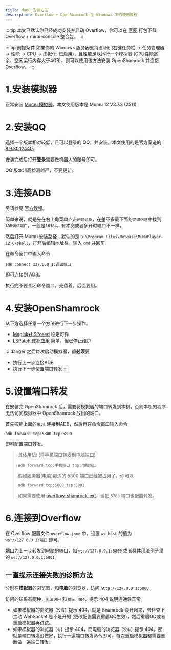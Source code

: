 ```yaml
---
title: Mumu 安装方法
description: Overflow + OpenShamrock 在 Windows 下的使用教程
---
```


::: tip
本文已默认你已经成功安装并启动 Overflow，你可以在 [官网](https://mirai.mrxiaom.top) 打包下载 Overflow + mirai-console 整合包。
:::

::: tip 前提条件
如果你的 Windows 服务器支持`虚拟化` (右键任务栏 -> 任务管理器 -> 性能 -> CPU -> 虚拟化: 已启用)，且性能足以运行一个模拟器 (CPU性能富余、空闲运行内存大于4GB)，则可以使用该方法安装 OpenShamrock 并连接 Overflow。
:::

# 1.安装模拟器

正常安装 [Mumu 模拟器](https://mumu.163.com/update/)，本文使用版本是 Mumu 12 V3.7.3 (2511)

# 2.安装QQ

选择一个版本相对较低，且可以登录的 QQ，并安装。本文使用的是官方渠道的 [8.9.80.12440](https://downv6.qq.com/qqweb/QQ_1/android_apk/Android_8.9.80_64.apk)。

安装完成后打开**登录**需要做机器人的账号即可。

QQ 版本越高检测越严，不要更新。

# 3.连接ADB

另请参见 [官方教程](https://mumu.163.com/help/20230214/35047_1073151.html)。

简单来说，就是先在右上角菜单点击`问题诊断`，在差不多最下面的`网络信息`中找到`ADB调试端口`，一般是`16384`，有冲突或者多开时端口不一样。

然后打开 Mumu 安装路径，默认的是 `D:\Program Files\Netease\MuMuPlayer-12.0\shell`，打开后编辑地址栏，输入 `cmd` 并回车。

在命令窗口中输入命令 
```shell
adb connect 127.0.0.1:调试端口
```
即可连接到 ADB。

执行完不要关闭命令窗口，先留着，后面要用。

# 4.安装OpenShamrock

从下方选择任意一个方法进行下一步操作。

+ [Magisk+LSPosed](mumu-magisk-lsposed.md) 稳定可靠
+ [LSPatch 修补应用](mumu-lspatch.md) 简单，但已停止维护

::: danger
之后每次启动模拟器，都**必须**要
+ 执行上一步连接ADB
+ 执行下一步设置端口转发
:::

# 5.设置端口转发

在安装完 OpenShamrock 后，需要将模拟器的端口转发到本机，否则本机的程序无法访问模拟器中 OpenShamrock 放出的端口。

首先按照上面的`第3步`连接到ADB，然后再在命令窗口输入命令
```shell
adb forward tcp:5800 tcp:5800
```
即可配置端口转发。

> 具体用法: (将手机端口转发到电脑端口)
> ```shell
> adb forward tcp:手机端口 tcp:电脑端口
> ```
> 假如服务器(电脑)那边的 5800 端口已经被占用了，你可以
> ```shell
> adb forward tcp:5800 tcp:5801
> ```
>
> 如果需要使用 [overflow-shamrock-ext](https://github.com/project-tRNA/overflow-shamrock-ext)，请把 `5700` 端口也配置转发。


# 6.连接到Overflow

在 Overflow 配置文件 `overflow.json` 中，设置 `ws_host` 的值为 `ws://127.0.0.1:端口` 即可。

端口为上一步转发到电脑的端口，如 `ws://127.0.0.1:5800` 或者具体用法例子里的 `ws://127.0.0.1:5801`。

## 一直提示连接失败的诊断方法

分别在**模拟器**的浏览器，和**电脑**的浏览器，访问 `http://127.0.0.1:5800`

访问的结果有两种，`无法访问` 和 `提示 404`，提示 404 说明连通性正常。

+ 如果模拟器的浏览器`【没有】`提示 404，就是 Shamrock 没开起来，去检查下主动 WebSocket 是不是开的 (更改配置需要重启QQ生效)，然后重启QQ或者重启模拟器再试试。
+ 如果模拟器的浏览器`【有】`提示 404，而电脑的浏览器`【没有】`提示 404，那就是端口转发没做好，执行一遍端口转发命令即可。每次重启模拟器都需要重新做一遍端口转发。
